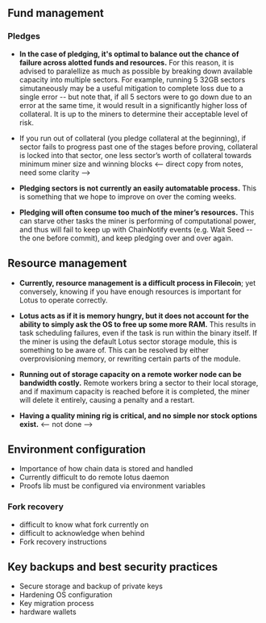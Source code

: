 ## Fund management
### Pledges

* **In the case of pledging, it's optimal to balance out the chance of failure across alotted funds and resources.** For this reason, it is advised to paralellize as much as possible by breaking down available capacity into multiple sectors. For example, running 5 32GB sectors simutaneously may be a useful mitigation to complete loss due to a single error -- but note that, if all 5 sectors were to go down due to an error at the same time, it would result in a significantly higher loss of collateral. It is up to the miners to determine their acceptable level of risk.


* If you run out of collateral (you pledge collateral at the beginning), if sector fails to progress past one of the stages before proving, collateral is locked into that sector, one less sector’s worth of collateral towards minimum miner size and winning blocks
<-- direct copy from notes, need some clarity -->


* **Pledging sectors is not currently an easily automatable process.** This is something that we hope to improve on over the coming weeks.

* **Pledging will often consume too much of the miner’s resources.** This can starve other tasks the miner is performing of computational power, and thus will fail to keep up with ChainNotify events (e.g. Wait Seed -- the one before commit), and keep pledging over and over again.




## Resource management

* **Currently, resource management is a difficult process in Filecoin**; yet conversely, knowing if you have enough resources is important for Lotus to operate correctly. 


* **Lotus acts as if it is memory hungry, but it does not account for the ability to simply ask the OS to free up some more RAM.** This results in task scheduling failures, even if the task is run within the binary itself. If the miner is using the default Lotus sector storage module, this is something to be aware of. This can be resolved by either overprovisioning memory, or rewriting certain parts of the module.

* **Running out of storage capacity on a remote worker node can be bandwidth costly.** Remote workers bring a sector to their local storage, and if maximum capacity is reached before it is completed, the miner will delete it entirely, causing a penalty and a restart.


* **Having a quality mining rig is critical, and no simple nor stock options exist.** <-- not done -->

## Environment configuration

* Importance of how chain data is stored and handled
* Currently difficult to do remote lotus daemon
* Proofs lib must be configured via environment variables


### Fork recovery

* difficult to know what fork currently on
* difficult to acknowledge when behind
* Fork recovery instructions

## Key backups and best security practices

* Secure storage and backup of private keys
* Hardening OS configuration
* Key migration process
* hardware wallets

